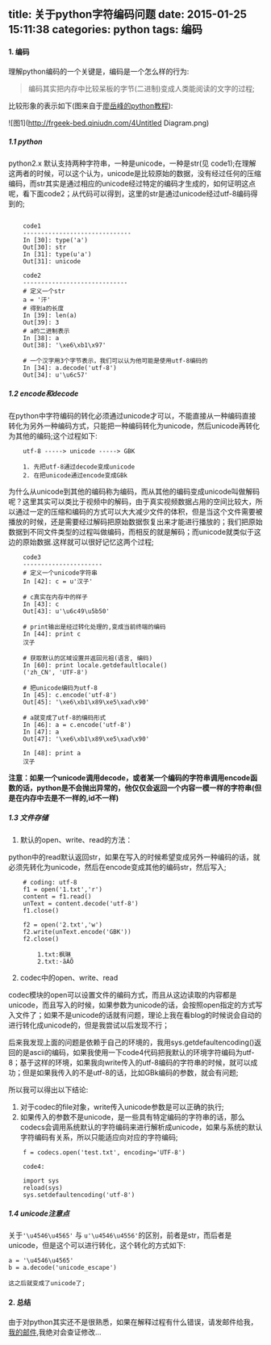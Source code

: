 title: 关于python字符编码问题
date: 2015-01-25 15:11:38
categories: python
tags: 编码
---

#### 1. 编码

理解python编码的一个关键是，编码是一个怎么样的行为:

> 编码其实把内存中比较呆板的字节(二进制)变成人类能阅读的文字的过程;

比较形象的表示如下(图来自于[廖岳峰的python教程](http://www.liaoxuefeng.com/wiki/001374738125095c955c1e6d8bb493182103fac9270762a000/001386819196283586a37629844456ca7e5a7faa9b94ee8000)):

![图1](http://frgeek-bed.qiniudn.com/4Untitled Diagram.png)

##### 1.1 python

python2.x 默认支持两种字符串，一种是unicode，一种是str(见 code1);在理解这两者的时候，可以这个认为，unicode是比较原始的数据，没有经过任何的压缩编码，而str其实是通过相应的unicode经过特定的编码才生成的，如何证明这点呢，看下面code2；从代码可以得到，这里的str是通过unicode经过utf-8编码得到的;

```
	
	code1
	------------------------------
	In [30]: type('a')
	Out[30]: str
	In [31]: type(u'a')
	Out[31]: unicode
	
	code2
	-----------------------------
	# 定义一个str
	a = '汗'
	# 得到a的长度
	In [39]: len(a)
	Out[39]: 3
	# a的二进制表示
	In [38]: a
	Out[38]: '\xe6\xb1\x97'
	
	# 一个汉字用3个字节表示，我们可以认为他可能是使用utf-8编码的
	In [34]: a.decode('utf-8')
	Out[34]: u'\u6c57'

```

##### 1.2 encode和decode

在python中字符编码的转化必须通过unicode才可以，不能直接从一种编码直接转化为另外一种编码方式，只能把一种编码转化为unicode，然后unicode再转化为其他的编码;这个过程如下:

```
	utf-8 -----> unicode -----> GBK
	
	1. 先把utf-8通过decode变成unicode
	2. 在把unicode通过encode变成GBk
```
	
为什么从unicode到其他的编码称为编码，而从其他的编码变成unicode叫做解码呢？这里其实可以类比于视频中的解码，由于真实视频数据占用的空间比较大，所以通过一定的压缩和编码的方式可以大大减少文件的体积，但是当这个文件需要被播放的时候，还是需要经过解码把原始数据恢复出来才能进行播放的；我们把原始数据到不同文件类型的过程叫做编码，而相反的就是解码；而unicode就类似于这边的原始数据.这样就可以很好记忆这两个过程;

```
	code3
	----------------------
	# 定义一个unicode字符串
	In [42]: c = u'汉子'
	
	# c真实在内存中的样子
	In [43]: c
	Out[43]: u'\u6c49\u5b50'
	
	# print输出是经过转化处理的,变成当前终端的编码
	In [44]: print c
	汉子
	
	# 获取默认的区域设置并返回元祖(语言, 编码)
	In [60]: print locale.getdefaultlocale()
	('zh_CN', 'UTF-8')

	# 把unicode编码为utf-8
	In [45]: c.encode('utf-8')
	Out[45]: '\xe6\xb1\x89\xe5\xad\x90'

	# a就变成了utf-8的编码形式
	In [46]: a = c.encode('utf-8')
	In [47]: a
	Out[47]: '\xe6\xb1\x89\xe5\xad\x90'

	In [48]: print a
	汉子
```

**注意：如果一个unicode调用decode，或者某一个编码的字符串调用encode函数的话，python是不会抛出异常的，他仅仅会返回一个内容一模一样的字符串(但是在内存中去是不一样的,id不一样)**

##### 1.3 文件存储

1. 默认的open、write、read的方法：

python中的read默认返回str，如果在写入的时候希望变成另外一种编码的话，就必须先转化为unicode，然后在encode变成其他的编码str，然后写入;
	
```
	# coding: utf-8
	f1 = open('1.txt','r')
	content = f1.read()
	unText = content.decode('utf-8')
	f1.close()

	f2 = open('2.txt','w')
	f2.write(unText.encode('GBK'))
	f2.close()

		1.txt:枫琳
		2.txt:·ãÁÕ
```

2. codec中的open、write、read

codec模块的open可以设置文件的编码方式，而且从这边读取的内容都是unicode，而且写入的时候，如果参数为unicode的话，会按照open指定的方式写入文件了；如果不是unicode的话就有问题，理论上我在看blog的时候说会自动的进行转化成unicode的，但是我尝试以后发现不行；
	
后来我发现上面的问题是依赖于自己的环境的，我用sys.getdefaultencoding()返回的是ascii的编码，如果我使用一下code4代码把我默认的环境字符编码为utf-8；基于这样的环境，如果我向write传入的utf-8编码的字符串的时候，就可以成功；但是如果我传入的不是utf-8的话，比如GBk编码的参数，就会有问题;
	
所以我可以得出以下结论:
	
1. 对于codec的file对象，write传入unicode参数是可以正确的执行;
2. 如果传入的参数不是unicode，是一些具有特定编码的字符串的话，那么codecs会调用系统默认的字符编码来进行解析成unicode，如果与系统的默认字符编码有关系，所以只能适应向对应的字符编码;
	
```	
	f = codecs.open('test.txt', encoding='UTF-8')
```

```
	code4:

	import sys
	reload(sys)
	sys.setdefaultencoding('utf-8')
```

##### 1.4 unicode注意点

关于`'\u4546\u4565'` 与 `u'\u4546\u4556'`的区别，前者是str，而后者是unicode，但是这个可以进行转化，这个转化的方式如下:


	a = '\u4546\u4565'
	b = a.decode('unicode_escape')

	这之后就变成了unicode了;

#### 2. 总结

由于对python其实还不是很熟悉，如果在解释过程有什么错误，请发邮件给我，[我的邮件](smy19890720@gmail.com),我绝对会查证修改...





	
	
